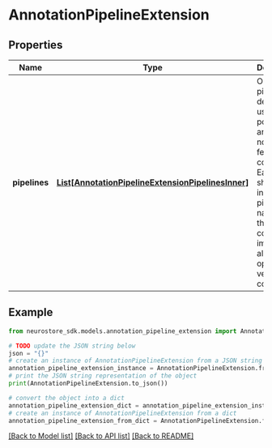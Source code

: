 # AnnotationPipelineExtension


## Properties

Name | Type | Description | Notes
------------ | ------------- | ------------- | -------------
**pipelines** | [**List[AnnotationPipelineExtensionPipelinesInner]**](AnnotationPipelineExtensionPipelinesInner.md) | Optional pipeline descriptors used to populate annotation notes with feature columns. Each entry should include the pipeline name and the list of columns to import, along with optional version and config id.  | [optional] 

## Example

```python
from neurostore_sdk.models.annotation_pipeline_extension import AnnotationPipelineExtension

# TODO update the JSON string below
json = "{}"
# create an instance of AnnotationPipelineExtension from a JSON string
annotation_pipeline_extension_instance = AnnotationPipelineExtension.from_json(json)
# print the JSON string representation of the object
print(AnnotationPipelineExtension.to_json())

# convert the object into a dict
annotation_pipeline_extension_dict = annotation_pipeline_extension_instance.to_dict()
# create an instance of AnnotationPipelineExtension from a dict
annotation_pipeline_extension_from_dict = AnnotationPipelineExtension.from_dict(annotation_pipeline_extension_dict)
```
[[Back to Model list]](../README.md#documentation-for-models) [[Back to API list]](../README.md#documentation-for-api-endpoints) [[Back to README]](../README.md)


